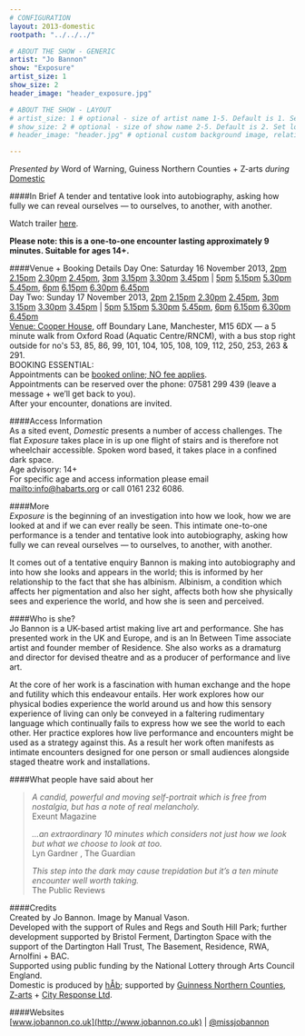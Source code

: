 ```yaml
---
# CONFIGURATION
layout: 2013-domestic
rootpath: "../../../"

# ABOUT THE SHOW - GENERIC
artist: "Jo Bannon"
show: "Exposure"
artist_size: 1
show_size: 2
header_image: "header_exposure.jpg"

# ABOUT THE SHOW - LAYOUT
# artist_size: 1 # optional - size of artist name 1-5. Default is 1. Set longer names to lower values
# show_size: 2 # optional - size of show name 2-5. Default is 2. Set longer names to lower values
# header_image: "header.jpg" # optional custom background image, relative to current page

---
```

*Presented by* Word of Warning, Guiness Northern Counties + Z-arts *during* [Domestic](/current/2013-domestic/index.html)        

####In Brief
A tender and tentative look into autobiography, asking how fully we can reveal ourselves — to ourselves, to another, with another.          
               
Watch trailer [here](http://vimeo.com/68437394).        
        
**Please note: this is a one-to-one encounter lasting approximately 9 minutes. Suitable for ages 14+.**
         
####Venue + Booking Details
Day One: Saturday 16 November 2013, [2pm](http://www.wegottickets.com/event/240556) [2.15pm](http://www.wegottickets.com/event/240583) [2.30pm](http://www.wegottickets.com/event/240591) [2.45pm](http://www.wegottickets.com/event/240599), [3pm](http://www.wegottickets.com/event/240574) [3.15pm](http://www.wegottickets.com/event/240584) [3.30pm](http://www.wegottickets.com/event/240593) [3.45pm](http://www.wegottickets.com/event/240601) | [5pm](http://www.wegottickets.com/event/240575) [5.15pm](http://www.wegottickets.com/event/240585) [5.30pm](http://www.wegottickets.com/event/240595) [5.45pm](http://www.wegottickets.com/event/240603), [6pm](http://www.wegottickets.com/event/240578) [6.15pm](http://www.wegottickets.com/event/240586) [6.30pm](http://www.wegottickets.com/event/240597) [6.45pm](http://www.wegottickets.com/event/240605)          
Day Two: Sunday 17 November 2013, [2pm](http://www.wegottickets.com/event/240579) [2.15pm](http://www.wegottickets.com/event/240587) [2.30pm](http://www.wegottickets.com/event/240592) [2.45pm](http://www.wegottickets.com/event/240600), [3pm](http://www.wegottickets.com/event/240580) [3.15pm](http://www.wegottickets.com/event/240588) [3.30pm](http://www.wegottickets.com/event/240594) [3.45pm](http://www.wegottickets.com/event/240602) | [5pm](http://www.wegottickets.com/event/240581) [5.15pm](http://www.wegottickets.com/event/240589) [5.30pm](http://www.wegottickets.com/event/240596) [5.45pm](http://www.wegottickets.com/event/240604), [6pm](http://www.wegottickets.com/event/240582) [6.15pm](http://www.wegottickets.com/event/240590) [6.30pm](http://www.wegottickets.com/event/240598) [6.45pm](http://www.wegottickets.com/event/240606)                      
[Venue: Cooper House](http://bit.ly/1anL5UN), off Boundary Lane, Manchester, M15 6DX — a 5 minute walk from Oxford Road (Aquatic Centre/RNCM), with a bus stop right outside for no's 53, 85, 86, 99, 101, 104, 105, 108, 109, 112, 250, 253, 263 & 291.             
BOOKING ESSENTIAL:              
Appointments can be [booked online; NO fee applies](http://www.wegottickets.com/wordofwarning).                   
Appointments can be reserved over the phone: 07581 299 439 (leave a message + we’ll get back to you).               
After your encounter, donations are invited.                 
               
####Access Information    
As a sited event, *Domestic* presents a number of access challenges.
The flat *Exposure* takes place in is up one flight of stairs and is therefore not wheelchair accessible.  Spoken word based, it takes place in a confined dark space.  
Age advisory: 14+    
For specific age and access information please email <mailto:info@habarts.org> or call 0161 232 6086.        
              
####More      
*Exposure* is the beginning of an investigation into how we look, how we are looked at and if we can ever really be seen. This intimate one-to-one performance is a tender and tentative look into autobiography, asking how fully we can reveal ourselves — to ourselves, to another, with another.        
        
It comes out of a tentative enquiry Bannon is making into autobiography and into how she looks and appears in the world; this is informed by her relationship to the fact that she has albinism. Albinism, a condition which affects her pigmentation and also her sight, affects both how she physically sees and experience the world, and how she is seen and perceived.          
        
####Who is she?    
Jo Bannon is a UK-based artist making live art and performance. She has presented work in the UK and Europe, and is an In Between Time associate artist and founder member of Residence. She also works as a dramaturg and director for devised theatre and as a producer of performance and live art.        
        
At the core of her work is a fascination with human exchange and the hope and futility which this endeavour entails. Her work explores how our physical bodies experience the world around us and how this sensory experience of living can only be conveyed in a faltering rudimentary language which continually fails to express how we see the world to each other. Her practice explores how live performance and encounters might be used as a strategy against this. As a result her work often manifests as intimate encounters designed for one person or small audiences alongside staged theatre work and installations.        
              
####What people have said about her       
>*A candid, powerful and moving self-portrait which is free from nostalgia, but has a note of real melancholy.*<br>Exeunt Magazine        
>            
>*...an extraordinary 10 minutes which considers not just how we look but what we choose to look at too.*<br>Lyn Gardner , The Guardian
>         
>*This step into the dark may cause trepidation but it’s a ten minute encounter well worth taking.*<br>The Public Reviews        
    
####Credits        
Created by Jo Bannon. Image by Manual Vason.         
Developed with the support of Rules and Regs and South Hill Park; further development supported by Bristol Ferment, Dartington Space with the support of the Dartington Hall Trust, The Basement, Residence, RWA, Arnolfini + BAC.              
Supported using public funding by the National Lottery through Arts Council England.        
Domestic is produced by [hÅb](/hab); supported by [Guinness Northern Counties](http://www.guinnesspartnership.com/about-us/news/gnc/2013/October/manchester%20tower%20block%20plays%20host%20to%20performing%20arts%20festival.aspx), [Z-arts](http://www.z-arts.org) + [City Response Ltd](http://www.cityresponse.co.uk).              
         
####Websites        
[www.jobannon.co.uk](http://www.jobannon.co.uk) | [@missjobannon](http://twitter.com/missjobannon)
